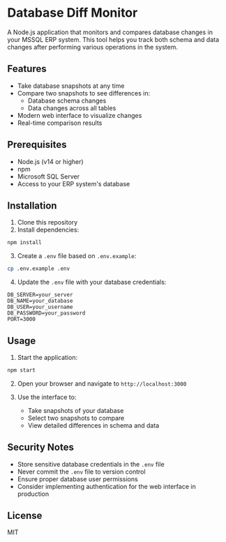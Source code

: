 # Database Diff Monitor

A Node.js application that monitors and compares database changes in your MSSQL ERP system. This tool helps you track both schema and data changes after performing various operations in the system.

## Features

- Take database snapshots at any time
- Compare two snapshots to see differences in:
  - Database schema changes
  - Data changes across all tables
- Modern web interface to visualize changes
- Real-time comparison results

## Prerequisites

- Node.js (v14 or higher)
- npm
- Microsoft SQL Server
- Access to your ERP system's database

## Installation

1. Clone this repository
2. Install dependencies:
```bash
npm install
```

3. Create a `.env` file based on `.env.example`:
```bash
cp .env.example .env
```

4. Update the `.env` file with your database credentials:
```
DB_SERVER=your_server
DB_NAME=your_database
DB_USER=your_username
DB_PASSWORD=your_password
PORT=3000
```

## Usage

1. Start the application:
```bash
npm start
```

2. Open your browser and navigate to `http://localhost:3000`

3. Use the interface to:
   - Take snapshots of your database
   - Select two snapshots to compare
   - View detailed differences in schema and data

## Security Notes

- Store sensitive database credentials in the `.env` file
- Never commit the `.env` file to version control
- Ensure proper database user permissions
- Consider implementing authentication for the web interface in production

## License

MIT
